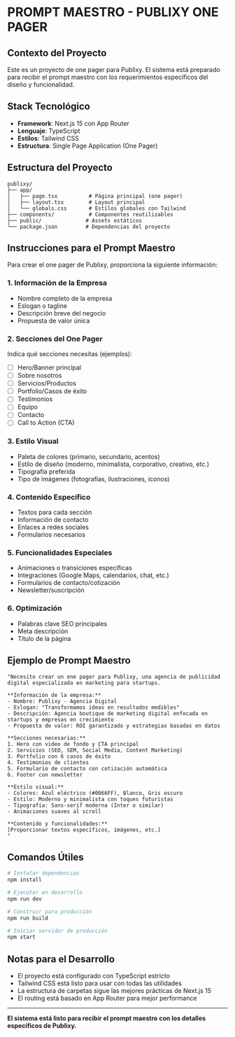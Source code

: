 # PROMPT MAESTRO - PUBLIXY ONE PAGER

## Contexto del Proyecto
Este es un proyecto de one pager para Publixy. El sistema está preparado para recibir el prompt maestro con los requerimientos específicos del diseño y funcionalidad.

## Stack Tecnológico
- **Framework**: Next.js 15 con App Router
- **Lenguaje**: TypeScript
- **Estilos**: Tailwind CSS
- **Estructura**: Single Page Application (One Pager)

## Estructura del Proyecto
```
publixy/
├── app/
│   ├── page.tsx          # Página principal (one pager)
│   ├── layout.tsx        # Layout principal
│   └── globals.css       # Estilos globales con Tailwind
├── components/           # Componentes reutilizables
├── public/              # Assets estáticos
└── package.json         # Dependencias del proyecto
```

## Instrucciones para el Prompt Maestro

Para crear el one pager de Publixy, proporciona la siguiente información:

### 1. Información de la Empresa
- Nombre completo de la empresa
- Eslogan o tagline
- Descripción breve del negocio
- Propuesta de valor única

### 2. Secciones del One Pager
Indica qué secciones necesitas (ejemplos):
- [ ] Hero/Banner principal
- [ ] Sobre nosotros
- [ ] Servicios/Productos
- [ ] Portfolio/Casos de éxito
- [ ] Testimonios
- [ ] Equipo
- [ ] Contacto
- [ ] Call to Action (CTA)

### 3. Estilo Visual
- Paleta de colores (primario, secundario, acentos)
- Estilo de diseño (moderno, minimalista, corporativo, creativo, etc.)
- Tipografía preferida
- Tipo de imágenes (fotografías, ilustraciones, íconos)

### 4. Contenido Específico
- Textos para cada sección
- Información de contacto
- Enlaces a redes sociales
- Formularios necesarios

### 5. Funcionalidades Especiales
- Animaciones o transiciones específicas
- Integraciones (Google Maps, calendarios, chat, etc.)
- Formularios de contacto/cotización
- Newsletter/suscripción

### 6. Optimización
- Palabras clave SEO principales
- Meta descripción
- Título de la página

## Ejemplo de Prompt Maestro

```
"Necesito crear un one pager para Publixy, una agencia de publicidad digital especializada en marketing para startups.

**Información de la empresa:**
- Nombre: Publixy - Agencia Digital
- Eslogan: "Transformamos ideas en resultados medibles"
- Descripción: Agencia boutique de marketing digital enfocada en startups y empresas en crecimiento
- Propuesta de valor: ROI garantizado y estrategias basadas en datos

**Secciones necesarias:**
1. Hero con video de fondo y CTA principal
2. Servicios (SEO, SEM, Social Media, Content Marketing)
3. Portfolio con 6 casos de éxito
4. Testimonios de clientes
5. Formulario de contacto con cotización automática
6. Footer con newsletter

**Estilo visual:**
- Colores: Azul eléctrico (#0066FF), Blanco, Gris oscuro
- Estilo: Moderno y minimalista con toques futuristas
- Tipografía: Sans-serif moderna (Inter o similar)
- Animaciones suaves al scroll

**Contenido y funcionalidades:**
[Proporcionar textos específicos, imágenes, etc.]
"
```

## Comandos Útiles

```bash
# Instalar dependencias
npm install

# Ejecutar en desarrollo
npm run dev

# Construir para producción
npm run build

# Iniciar servidor de producción
npm start
```

## Notas para el Desarrollo
- El proyecto está configurado con TypeScript estricto
- Tailwind CSS está listo para usar con todas las utilidades
- La estructura de carpetas sigue las mejores prácticas de Next.js 15
- El routing está basado en App Router para mejor performance

---

**El sistema está listo para recibir el prompt maestro con los detalles específicos de Publixy.**